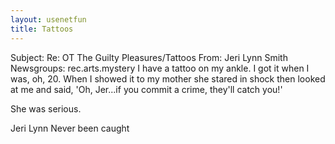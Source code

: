 ```yaml
---
layout: usenetfun
title: Tattoos
---
```



 Subject: Re: OT The Guilty Pleasures/Tattoos 
From: Jeri Lynn Smith 
Newsgroups: rec.arts.mystery
I have a tattoo on my ankle. I got it when I was, oh, 20. When I showed it to my mother she stared in shock then looked at me and said, 'Oh, Jer...if you commit a crime, they'll catch you!'

She was serious.

Jeri Lynn
Never been caught


   